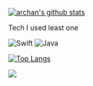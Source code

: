 [![archan's github stats](https://github-readme-stats.vercel.app/api?username=archan0621)](https://github.com/anuraghazra/github-readme-stats)

Tech I used least one <br/>
<div>
<img alt="Swift" src ="https://img.shields.io/badge/Swift-F05138.svg?&style=for-the-badge&logo=Swift&logoColor=white"/>
<img alt="Java" src ="https://img.shields.io/badge/Java-007396.svg?&style=for-the-badge&logo=Java&logoColor=white"/>
 </div>

[![Top Langs](https://github-readme-stats.vercel.app/api/top-langs/?username=archan0621)](https://github.com/anuraghazra/github-readme-stats)

<a href="https://opgc.me/#/users/archan0621" target="_blank"><img src="https://api.opgc.me/githubs/users/archan0621/tag/?theme=basic" /></a>
